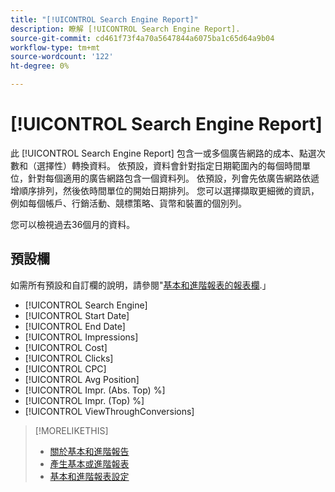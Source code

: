 ```yaml
---
title: "[!UICONTROL Search Engine Report]"
description: 瞭解 [!UICONTROL Search Engine Report].
source-git-commit: cd461f73f4a70a5647844a6075ba1c65d64a9b04
workflow-type: tm+mt
source-wordcount: '122'
ht-degree: 0%

---
```


# [!UICONTROL Search Engine Report]

此 [!UICONTROL Search Engine Report] 包含一或多個廣告網路的成本、點選次數和（選擇性）轉換資料。 依預設，資料會針對指定日期範圍內的每個時間單位，針對每個適用的廣告網路包含一個資料列。 依預設，列會先依廣告網路依遞增順序排列，然後依時間單位的開始日期排列。 您可以選擇擷取更細微的資訊，例如每個帳戶、行銷活動、競標策略、貨幣和裝置的個別列。

您可以檢視過去36個月的資料。

## 預設欄

如需所有預設和自訂欄的說明，請參閱&quot;[基本和進階報表的報表欄](basic-advanced-report-columns.md).」

* [!UICONTROL Search Engine]
* [!UICONTROL Start Date]
* [!UICONTROL End Date]
* [!UICONTROL Impressions]
* [!UICONTROL Cost]
* [!UICONTROL Clicks]
* [!UICONTROL CPC]
* [!UICONTROL Avg Position]
* [!UICONTROL Impr. (Abs. Top) %]
* [!UICONTROL Impr. (Top) %]
* [!UICONTROL ViewThroughConversions]

>[!MORELIKETHIS]
>
>* [關於基本和進階報告](basic-advanced-report-about.md)
>* [產生基本或進階報表](basic-advanced-report-generate.md)
>* [基本和進階報表設定](basic-advanced-report-settings.md)

